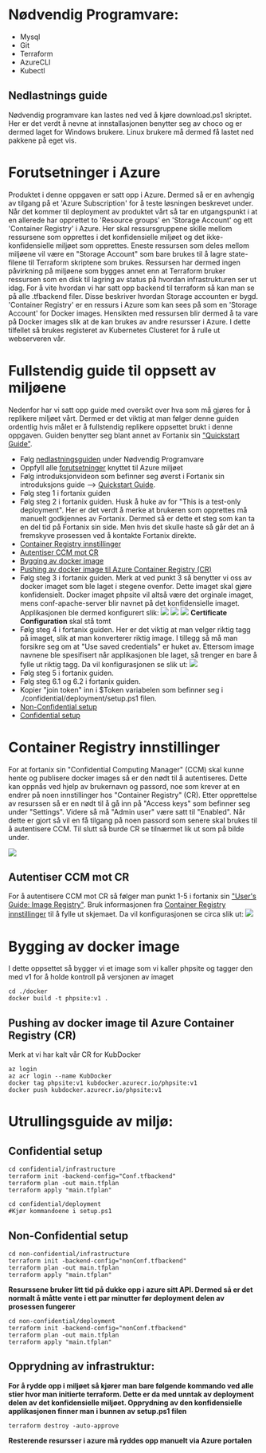 # Nødvendig Programvare:

* Mysql
* Git
* Terraform
* AzureCLI
* Kubectl

## <a name="nedlastningsguide"></a>Nedlastnings guide

Nødvendig programvare kan lastes ned ved å kjøre download.ps1 skriptet. Her er det verdt å nevne at innstallasjonen benytter seg av choco og er dermed laget for Windows brukere. Linux brukere må dermed få lastet ned pakkene på eget vis. 

# <a name="forutsetninger"></a>Forutsetninger i Azure
Produktet i denne oppgaven er satt opp i Azure. Dermed så er en avhengig av tilgang på et 'Azure Subscription' for å teste løsningen beskrevet under. Når det kommer til deployment av produktet vårt så tar en utgangspunkt i at en allerede har opprettet to 'Resource groups' en 'Storage Account' og ett 'Container Registry' i Azure. Her skal ressursgruppene skille mellom ressursene som opprettes i det konfidensielle miljøet og det ikke-konfidensielle miljøet som opprettes. Eneste ressursen som deles mellom miljøene vil være en "Storage Account" som bare brukes til å lagre state-filene til Terraform skriptene som brukes. Ressursen har dermed ingen påvirkning på miljøene som bygges annet enn at Terraform bruker ressursen som en disk til lagring av status på hvordan infrastrukturen ser ut idag. For å vite hvordan vi har satt opp backend til terraform så kan man se på alle .tfbackend filer. Disse beskriver hvordan Storage accounten er bygd. 'Container Registry' er en ressurs i Azure som kan sees på som en 'Storage Account' for Docker images. Hensikten med ressursen blir dermed å ta vare på Docker images slik at de kan brukes av andre resursser i Azure. I dette tilfellet så brukes registeret av Kubernetes Clusteret for å rulle ut webserveren vår.

# Fullstendig guide til oppsett av miljøene
Nedenfor har vi satt opp guide med oversikt over hva som må gjøres for å replikere miljøet vårt. Dermed er det viktig at man følger denne guiden ordentlig hvis målet er å fullstendig replikere oppsettet brukt i denne oppgaven. Guiden benytter seg blant annet av Fortanix sin ["Quickstart Guide"](https://support.fortanix.com/hc/en-us/articles/360043484152-Quickstart-Guide). 

* Følg [nedlastningsguiden](#nedlastningsguide) under Nødvendig Programvare
* Oppfyll alle [forutsetninger](#forutsetninger) knyttet til Azure miljøet
* Følg introduksjonvideon som befinner seg øverst i Fortanix sin introduksjons guide --> [Quickstart Guide](https://support.fortanix.com/hc/en-us/articles/360043484152-Quickstart-Guide). 
* Følg steg 1 i fortanix guiden
* Følg steg 2 i fortanix guiden. Husk å huke av for "This is a test-only deployment". Her er det verdt å merke at brukeren som opprettes må manuelt godkjennes av Fortanix. Dermed så er dette et steg som kan ta en del tid på Fortanix sin side. Men hvis det skulle haste så går det an å fremskyve prosessen ved å kontakte Fortanix direkte.
* [Container Registry innstillinger](#container-registry-innstillinger)
* [Autentiser CCM mot CR](#autentiser-ccm-mot-cr)
* [Bygging av docker image](#dockerbuild)
* [Pushing av docker image til Azure Container Registry (CR)](#dockerpush)
* Følg steg 3 i fortanix guiden. Merk at ved punkt 3 så benytter vi oss av docker imaget som ble laget i stegene ovenfor. Dette imaget skal gjøre konfidensielt. Docker imaget phpsite vil altså være det orginale imaget, mens conf-apache-server blir navnet på det konfidensielle imaget. Applikasjonen ble dermed konfigurert slik:
![](./images/createApplicationPart1.png)
![](./images/createApplicationPart2.png)
![](./images/createApplicationPart3.**png)
**Certificate Configuration** skal stå tomt
* Følg steg 4 i fortanix guiden. Her er det viktig at man velger riktig tagg på imaget, slik at man konverterer riktig image. I tillegg så må man forsikre seg om at "Use saved credentials" er huket av. Ettersom image navnene ble spesifisert når applikasjonen ble laget, så trenger en bare å fylle ut riktig tagg. Da vil konfigurasjonen se slik ut:
![](./images/imageCreate.png)
* Følg steg 5 i fortanix guiden.
* Følg steg 6.1 og 6.2 i fortanix guiden. 
* Kopier "join token" inn i $Token variabelen som befinner seg i ./confidential/deployment/setup.ps1 filen. 
* [Non-Confidential setup](#nonconf)
* [Confidential setup](#conf)
# <a name="container-registry-innstillinger"></a>Container Registry innstillinger

For at fortanix sin "Confidential Computing Manager" (CCM) skal kunne hente og publisere docker images så er den nødt til å autentiseres. Dette kan oppnås ved hjelp av brukernavn og passord, noe som krever at en endrer på noen innstillinger hos "Container Registry" (CR). Etter opprettelse av resurssen så er en nødt til å gå inn på "Access keys" som befinner seg under "Settings". Videre så må "Admin user" være satt til "Enabled". Når dette er gjort så vil en få tilgang på noen passord som senere skal brukes til å autentisere CCM. Til slutt så burde CR se tilnærmet lik ut som på bilde under.

![](./images/kubdocker.png)

## <a name="autentiser-ccm-mot-cr"></a>Autentiser CCM mot CR
For å autentisere CCM mot CR så følger man punkt 1-5 i fortanix sin ["User's Guide: Image Registry"](https://support.fortanix.com/hc/en-us/articles/360048967971-User-s-Guide-Image-Registry). Bruk informasjonen fra [Container Registry innstillinger](#container-registry-innstillinger) til å fylle ut skjemaet. Da vil konfigurasjonen se circa slik ut:
![](./images/autentiserCCM.png)

# <a name="dockerbuild"></a>Bygging av docker image

I dette oppsettet så bygger vi et image som vi kaller phpsite og tagger den med v1 for å holde kontroll på versjonen av imaget
```
cd ./docker
docker build -t phpsite:v1 .
```
## <a name="dockerpush"></a>Pushing av docker image til Azure Container Registry (CR)
Merk at vi har kalt vår CR for KubDocker
```
az login
az acr login --name KubDocker
docker tag phpsite:v1 kubdocker.azurecr.io/phpsite:v1
docker push kubdocker.azurecr.io/phpsite:v1
```
# Utrullingsguide av miljø:

## <a name="conf"></a>Confidential setup

```
cd confidential/infrastructure
terraform init -backend-config="Conf.tfbackend"
terraform plan -out main.tfplan
terraform apply "main.tfplan"
```

```
cd confidential/deployment
#Kjør kommandoene i setup.ps1
```

## <a name="nonconf"></a>Non-Confidential setup
```
cd non-confidential/infrastructure
terraform init -backend-config="nonConf.tfbackend"
terraform plan -out main.tfplan
terraform apply "main.tfplan"
```
**Resurssene bruker litt tid på dukke opp i azure sitt API. Dermed så er det normalt å måtte vente i ett par minutter før deployment delen av prosessen fungerer**
```
cd non-confidential/deployment
terraform init -backend-config="nonConf.tfbackend"
terraform plan -out main.tfplan
terraform apply "main.tfplan"
```

## Opprydning av infrastruktur:

**For å rydde opp i miljøet så kjører man bare følgende kommando ved alle stier hvor man initierte terraform. Dette er da med unntak av deployment delen av det konfidensielle miljøet. Opprydning av den konfidensielle applikasjonen finner man i bunnen av setup.ps1 filen**
```
terraform destroy -auto-approve
```

**Resterende resursser i azure må ryddes opp manuelt via Azure portalen**
